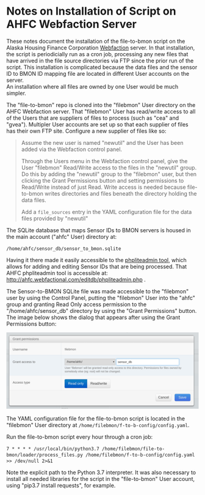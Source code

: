 # Notes on Installation of Script on AHFC Webfaction Server

These notes document the installation of the file-to-bmon script on the Alaska Housing Finance
Corporation [Webfaction](https://www.webfaction.com/) server.  In that installation,
the script is periodicially run as a cron job, processing any new files that have
arrived in the file source directories via FTP since the prior run of the script.  This installation is complicated because the data files and the
sensor ID to BMON ID mapping file are located in different User accounts on the server.  
An installation where all files are owned by one User would be much simpler.

The "file-to-bmon" repo is cloned into the "filebmon" User directory on the AHFC Webfaction server. That "filebmon" User has read/write access to all of the Users that are suppliers of files to process (such as "cea" and "gvea").  Multipler User accounts are set up so that each supplier of files has their own FTP site.  Configure a new supplier of files like so:

>Assume the new user is named "newutil" and the User has been added via the Webfaction control panel.
>
>Through the Users menu in the Webfaction control panel, give the User "filebmon" Read/Write access to the files in the "newutil" group.  Do this by adding the "newutil" group to the "filebmon" user, but then clicking the Grant Permissions button and setting permissions to Read/Write instead of just Read.  Write access is needed because file-to-bmon writes directories and files beneath the directory holding the data files.
>
>Add a `file_sources` entry in the YAML configuration file for the data files provided by "newutil"

The SQLite database that maps Sensor IDs to BMON servers is housed in the main account ("ahfc" User) directory at:

    /home/ahfc/sensor_db/sensor_to_bmon.sqlite

Having it there made it easily accessible to the [phpliteadmin tool](https://www.phpliteadmin.org/), 
which allows for adding and editing 
Sensor IDs that are being processed.  That AHFC phpliteadmin tool 
is accessible at:  http://ahfc.webfactional.com/editdb/phpliteadmin.php .

The Sensor-to-BMON SQLite file was made accessible to the "filebmon" user by using the Control Panel, 
putting the "filebmon" User into the "ahfc" group and granting Read Only access permission to the 
"/home/ahfc/sensor_db" directory by using the "Grant Permissions" button.  The image below
shows the dialog that appears after using the Grant Permissions button:

![Grant Permissions](images/file_permissions.png)

The YAML configuration file for the file-to-bmon script is located in the
"filebmon" User directory at `/home/filebmon/f-to-b-config/config.yaml`.

Run the file-to-bmon script every hour through a cron job:

    7 * * * * /usr/local/bin/python3.7 /home/filebmon/file-to-bmon/loader/process_files.py /home/filebmon/f-to-b-config/config.yaml >> /dev/null 2>&1

Note the explicit path to the Python 3.7 interpreter.  It was also necessary to install all needed libraries for the script in the "file-to-bmon" User account, using "pip3.7 install requests", for example.
